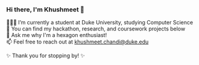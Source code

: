 ### Hi there, I'm Khushmeet 👋

👩🏻‍💻 I’m currently a student at Duke University, studying Computer Science <br />
📌 You can find my hackathon, research, and coursework projects below <br />
💬 Ask me why I'm a hexagon enthusiast! <br />
📫 Feel free to reach out at khushmeet.chandi@duke.edu <br />

✨ Thank you for stopping by! ✨

<!--
**kkchandi/kkchandi** is a ✨ _special_ ✨ repository because its `README.md` (this file) appears on your GitHub profile.

Here are some ideas to get you started:

- 🔭 I’m currently working on ...
- 🌱 I’m currently learning ...
- 👯 I’m looking to collaborate on ...
- 🤔 I’m looking for help with ...
- 💬 Ask me about ...
- 📫 How to reach me: ...
- 😄 Pronouns: ...
- ⚡ Fun fact: ...
-->
